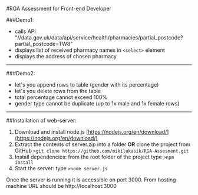 #RGA Assessment for Front-end Developer


###Demo1:

- calls API "//data.gov.uk/data/api/service/health/pharmacies/partial_postcode?partial_postcode=TW8"
- displays list of received pharmacy names in `<select>` element
- displays the address of chosen pharmacy

 
---

###Demo2:

- let's you append rows to table (gender with its percentage)
- let's you delete rows from the table
- total percentage cannot exceed 100%
- gender type cannot be duplicate (up to 1x male and 1x female rows)


---

##Installation of web-server:

1. Download and install node.js [https://nodejs.org/en/download/](https://nodejs.org/en/download/)
2. Extract the contents of server.zip into a folder **OR** clone the project from GitHub `>git clone https://github.com/mikilukasik/RGA-Assesment.git`
3. Install dependencies: from the root folder of the project type `>npm install`
4. Start the server: type `>node server.js`

Once the server is running it is accessible on port 3000. From hosting machine URL should be http://localhost:3000

